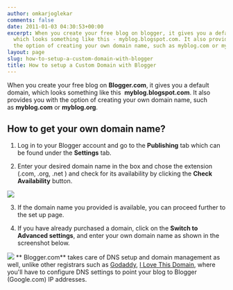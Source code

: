 ```yaml
---
author: omkarjoglekar
comments: false
date: 2011-01-03 04:30:53+00:00
excerpt: When you create your free blog on blogger, it gives you a default domain,
  which looks something like this - myblog.blogspot.com. It also provides you with
  the option of creating your own domain name, such as myblog.com or myblog.org.
layout: page
slug: how-to-setup-a-custom-domain-with-blogger
title: How to setup a Custom Domain with Blogger
---
```


When you create your free blog on **Blogger.com**, it gives you a default domain, which looks something like this  **myblog.blogspot.com**. It also provides you with the option of creating your own domain name, such as **myblog.com** or **myblog.org**.


## How to get your own domain name?


1. Log in to your Blogger account and go to the **Publishing** tab which can be found under the **Settings** tab.

2. Enter your desired domain name in the box and chose the extension (.com, .org, .net ) and check for its availability by clicking the **Check Availability** button.

[![](https://rtcamp.com/wp-content/uploads/2010/12/B2W-Custom-domain-111-600x393.jpg)](https://rtcamp.com/wp-content/uploads/2010/12/B2W-Custom-domain-111.jpg)

3. If the domain name you provided is available, you can proceed further to the set up page.

4. If you have already purchased a domain, click on the **Switch to Advanced settings**, and enter your own domain name as shown in the screenshot below.

[![](https://rtcamp.com/wp-content/uploads/2010/12/B2W-custom-domain-21-600x204.jpg)](https://rtcamp.com/wp-content/uploads/2010/12/B2W-custom-domain-21.jpg)
** Blogger.com** takes care of DNS setup and domain management as well, unlike other registrars such as [Godaddy](http://www.godaddy.com/), [I Love This Domain](http://www.ilovethisdomain.com/), where you'll have to configure DNS settings to point your blog to Blogger (Google.com) IP addresses.
